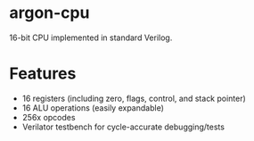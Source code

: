 # argon-cpu

16-bit CPU implemented in standard Verilog.

# Features
- 16 registers (including zero, flags, control, and stack pointer)
- 16 ALU operations (easily expandable)
- 256x opcodes
- Verilator testbench for cycle-accurate debugging/tests
